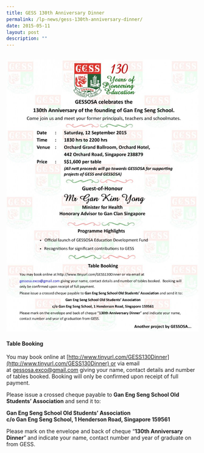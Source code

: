 ```yaml
---
title: GESS 130th Anniversary Dinner
permalink: /lp-news/gess-130th-anniversary-dinner/
date: 2015-05-11
layout: post
description: ""
---
```

<br>
<img src="/images/Event-Flyer-ver-7-page-001.jpg" 
         style="width:600px"
	/>
<br>


#### Table Booking

You may book online at [http://www.tinyurl.com/GESS130Dinner](http://www.tinyurl.com/GESS130Dinner) or via email at [gessosa.exco@gmail.com](mailto:gessosa.exco@gmail.com) giving your name, contact details and number of tables booked. Booking will only be confirmed upon receipt of full payment.

Please issue a crossed cheque payable to **Gan Eng Seng School Old Students’ Association** and send it to:

**Gan Eng Seng School Old Students’ Association**  
**c/o Gan Eng Seng School, 1 Henderson Road, Singapore 159561**

Please mark on the envelope and back of cheque “**130th Anniversary Dinner**” and indicate your name, contact number and year of graduate on from GESS.